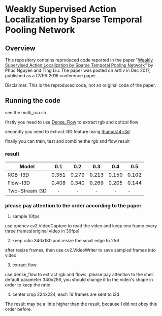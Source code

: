 # Weakly Supervised Action Localization by Sparse Temporal Pooling Network

## Overview

This repository contains reproduced code reported in the paper "[Weakly Supervised Action Localization by Sparse Temporal Pooling Network](https://arxiv.org/abs/1712.05080)" by Phuc Nguyen and Ting Liu.
The paper was posted on arXiv in Dec 2017, published as a CVPR 2018 conference paper.

Disclaimer: This is the reproduced code, not an original code of the paper.

## Running the code

see the multi_run.sh

firstly you need to use [Dense_Flow](https://github.com/yjxiong/dense_flow) to extract rgb and optical flow

secondly you need to extract I3D feature using [thumos14-i3d](https://github.com/demianzhang/thumos14-i3d)

finally you can train, test and combine the rgb and flow result

### result

Model          |  0.1  |  0.2  |  0.3  |  0.4  |  0.5
-------------- | :---: | :---: | :---: | :---: | ----
RGB-I3D        | 0.351 | 0.279 | 0.213 | 0.150 | 0.102
Flow-I3D       | 0.408 | 0.340 | 0.269 | 0.205 | 0.144
Two-Stream I3D | - | - | - | - |  -

### please pay attention to the order according to the paper
1. sample 10fps 

  use opencv cv2.VideoCapture to read the video and keep one frame every three frames[original video in 30fps]

2. keep ratio 340x180 and resize the small edge to 256 

  after resize frames, then use cv2.VideoWriter to save sampled frames into video

3. extract flow

  use dense_flow to extract rgb and flows, please pay attention to the shell default parameter 340x256, you should change it to the video's shape in order to keep the ratio

4. center crop 224x224, each 16 frames are sent to i3d

The result may be a little higher than the result, because I did not obey this order before.
